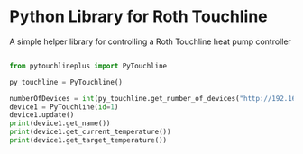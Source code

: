 # Python Library for Roth Touchline

A simple helper library for controlling a Roth Touchline heat pump controller

```py

from pytouchlineplus import PyTouchline

py_touchline = PyTouchline()

numberOfDevices = int(py_touchline.get_number_of_devices("http://192.168.1.10"))
device1 = PyTouchline(id=1)
device1.update()
print(device1.get_name())
print(device1.get_current_temperature())
print(device1.get_target_temperature())
```
